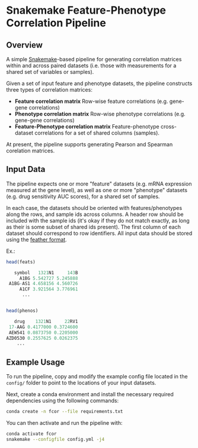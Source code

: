 Snakemake Feature-Phenotype Correlation Pipeline
================================================

Overview
--------

A simple [Snakemake](https://snakemake.readthedocs.io/en/stable/)-based pipeline for
generating correlation matrices within and across paired datasets (i.e. those with
measurements for a shared set of variables or samples).

Given a set of input feature and phenotype datasets, the pipeline constructs three types
of correlation matrices:

- **Feature correlation matrix** Row-wise feature correlations (e.g. gene-gene correlations)
- **Phenotype correlation matrix** Row-wise phenotype correlations (e.g. gene-gene correlations)
- **Feature-Phenotype correlation matrix** Feature-phenotype cross-dataset correlations for a set of shared columns (samples).

At present, the pipeline supports generating Pearson and Spearman corelation matrices.

Input Data
----------

The pipeline expects one or more "feature" datasets (e.g. mRNA expression measured at
the gene level), as well as one or more "phenotype" datasets (e.g. drug sensitivity
AUC scores), for a shared set of samples.

In each case, the datasets should be oriented with features/phenotypes along the rows,
and sample ids across columns. A header row should be included with the sample ids (it's
okay if they do not match exactly, as long as their is some subset of shared ids
present). The first column of each dataset should correspond to row identifiers. All
input data should be stored using the [feather format](https://github.com/wesm/feather).

Ex.:

```r
head(feats)

   symbol   1321N1     143B
     A1BG 5.542727 5.245888
 A1BG-AS1 4.658156 4.560726
     A1CF 3.921564 3.776961
      ...


head(phenos)

   drug    1321N1     22RV1
 17-AAG 0.4177000 0.3724600
 AEW541 0.0873750 0.2205000
AZD0530 0.2557625 0.0262375
    ...
```

Example Usage
-------------

To run the pipeline, copy and modify the example config file located in the `config/`
folder to point to the locations of your input datasets.

Next, create a conda environment and install the necessary required dependencies using
the following commands:


```sh
conda create -n fcor --file requirements.txt
```

You can then activate and run the pipeline with:

```sh
conda activate fcor
snakemake --configfile config.yml -j4
```
